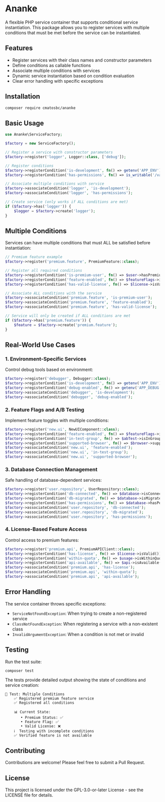 # Ananke

A flexible PHP service container that supports conditional service instantiation. This package allows you to register services with multiple conditions that must be met before the service can be instantiated.

## Features

- Register services with their class names and constructor parameters
- Define conditions as callable functions
- Associate multiple conditions with services
- Dynamic service instantiation based on condition evaluation
- Clear error handling with specific exceptions

## Installation

```bash
composer require cmatosbc/ananke
```

## Basic Usage

```php
use Ananke\ServiceFactory;

$factory = new ServiceFactory();

// Register a service with constructor parameters
$factory->register('logger', Logger::class, ['debug']);

// Register conditions
$factory->registerCondition('is-development', fn() => getenv('APP_ENV') === 'development');
$factory->registerCondition('has-permissions', fn() => is_writable('/var/log'));

// Associate multiple conditions with service
$factory->associateCondition('logger', 'is-development');
$factory->associateCondition('logger', 'has-permissions');

// Create service (only works if ALL conditions are met)
if ($factory->has('logger')) {
    $logger = $factory->create('logger');
}
```

## Multiple Conditions

Services can have multiple conditions that must ALL be satisfied before instantiation:

```php
// Premium feature example
$factory->register('premium.feature', PremiumFeature::class);

// Register all required conditions
$factory->registerCondition('is-premium-user', fn() => $user->hasPremiumSubscription());
$factory->registerCondition('feature-enabled', fn() => $featureFlags->isEnabled('new-feature'));
$factory->registerCondition('has-valid-license', fn() => $license->isValid());

// Associate ALL conditions with the service
$factory->associateCondition('premium.feature', 'is-premium-user');
$factory->associateCondition('premium.feature', 'feature-enabled');
$factory->associateCondition('premium.feature', 'has-valid-license');

// Service will only be created if ALL conditions are met
if ($factory->has('premium.feature')) {
    $feature = $factory->create('premium.feature');
}
```

## Real-World Use Cases

### 1. Environment-Specific Services

Control debug tools based on environment:

```php
$factory->register('debugger', Debugger::class);
$factory->registerCondition('is-development', fn() => getenv('APP_ENV') === 'development');
$factory->registerCondition('debug-enabled', fn() => getenv('APP_DEBUG') === 'true');
$factory->associateCondition('debugger', 'is-development');
$factory->associateCondition('debugger', 'debug-enabled');
```

### 2. Feature Flags and A/B Testing

Implement feature toggles with multiple conditions:

```php
$factory->register('new.ui', NewUIComponent::class);
$factory->registerCondition('feature-enabled', fn() => $featureFlags->isEnabled('new-ui'));
$factory->registerCondition('in-test-group', fn() => $abTest->isInGroup('new-ui-test'));
$factory->registerCondition('supported-browser', fn() => $browser->supportsFeature('grid-layout'));
$factory->associateCondition('new.ui', 'feature-enabled');
$factory->associateCondition('new.ui', 'in-test-group');
$factory->associateCondition('new.ui', 'supported-browser');
```

### 3. Database Connection Management

Safe handling of database-dependent services:

```php
$factory->register('user.repository', UserRepository::class);
$factory->registerCondition('db-connected', fn() => $database->isConnected());
$factory->registerCondition('db-migrated', fn() => $database->isMigrated());
$factory->registerCondition('has-permissions', fn() => $database->hasPermissions('users'));
$factory->associateCondition('user.repository', 'db-connected');
$factory->associateCondition('user.repository', 'db-migrated');
$factory->associateCondition('user.repository', 'has-permissions');
```

### 4. License-Based Feature Access

Control access to premium features:

```php
$factory->register('premium.api', PremiumAPIClient::class);
$factory->registerCondition('has-license', fn() => $license->isValid());
$factory->registerCondition('within-quota', fn() => $usage->isWithinQuota());
$factory->registerCondition('api-available', fn() => $api->isAvailable());
$factory->associateCondition('premium.api', 'has-license');
$factory->associateCondition('premium.api', 'within-quota');
$factory->associateCondition('premium.api', 'api-available');
```

## Error Handling

The service container throws specific exceptions:

- `ServiceNotFoundException`: When trying to create a non-registered service
- `ClassNotFoundException`: When registering a service with a non-existent class
- `InvalidArgumentException`: When a condition is not met or invalid

## Testing

Run the test suite:

```bash
composer test
```

The tests provide detailed output showing the state of conditions and service creation:

```
🧪 Test: Multiple Conditions
    ✅ Registered premium feature service
    ✅ Registered all conditions
    
    📊 Current State:
       • Premium Status: ✅
       • Feature Flag: ✅
       • Valid License: ❌
    ℹ️  Testing with incomplete conditions
    ✅ Verified feature is not available
```

## Contributing

Contributions are welcome! Please feel free to submit a Pull Request.

## License

This project is licensed under the GPL-3.0-or-later License - see the LICENSE file for details.